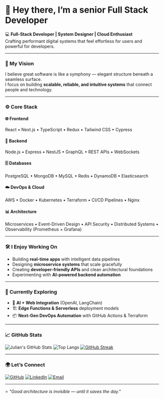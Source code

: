 # 👋 Hey there, I’m a senior Full Stack Developer

💻 **Full-Stack Developer | System Designer | Cloud Enthusiast**  
Crafting performant digital systems that feel effortless for users and powerful for developers.

---

### 🧭 My Vision
I believe great software is like a symphony — elegant structure beneath a seamless surface.  
I focus on building **scalable, reliable, and intuitive systems** that connect people and technology.

---

### ⚙️ Core Stack

#### 🌐 Frontend
React • Next.js • TypeScript • Redux • Tailwind CSS • Cypress

#### 🧩 Backend
Node.js • Express • NestJS • GraphQL • REST APIs • WebSockets

#### 🗄️ Databases
PostgreSQL • MongoDB • MySQL • Redis • DynamoDB • Elasticsearch

#### ☁️ DevOps & Cloud
AWS • Docker • Kubernetes • Terraform • CI/CD Pipelines • Nginx

#### 📊 Architecture
Microservices • Event-Driven Design • API Security • Distributed Systems • Observability (Prometheus + Grafana)

---

### 🛠️ I Enjoy Working On
- Building **real-time apps** with intelligent data pipelines  
- Designing **microservice systems** that scale gracefully  
- Creating **developer-friendly APIs** and clean architectural foundations  
- Experimenting with **AI-powered backend automation**

---

### 🧠 Currently Exploring
- 🤖 **AI + Web Integration** (OpenAI, LangChain)  
- 🏗️ **Edge Functions & Serverless** deployment models  
- 📦 **Next-Gen DevOps Automation** with GitHub Actions & Terraform  

---

### 📈 GitHub Stats
![Julian's GitHub Stats](https://github-readme-stats.vercel.app/api?username=ToyBoy1127&show_icons=true&theme=tokyonight)
![Top Langs](https://github-readme-stats.vercel.app/api/top-langs/?username=ToyBoy1127&layout=compact&theme=tokyonight)
[![GitHub Streak](https://streak-stats.demolab.com?user=ToyBoy1127&theme=tokyonight)](https://git.io/streak-stats)

---

### 🌍 Let’s Connect
[![GitHub](https://img.shields.io/badge/GitHub-ToyBoy1127-181717?style=for-the-badge&logo=github)](https://github.com/ToyBoy1127)
[![LinkedIn](https://img.shields.io/badge/LinkedIn-Julian_Scott-blue?style=for-the-badge&logo=linkedin)](https://linkedin.com/in/julian)
[![Email](https://img.shields.io/badge/Email-smilechen1127%40gmail.com-red?style=for-the-badge&logo=gmail)](mailto:smilechen1127@gmail.com)

---

⭐️ *"Good architecture is invisible — until it saves the day."*
